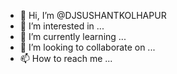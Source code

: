 - 👋 Hi, I’m @DJSUSHANTKOLHAPUR
- 👀 I’m interested in ...
- 🌱 I’m currently learning ...
- 💞️ I’m looking to collaborate on ...
- 📫 How to reach me ...

<!---
DJSUSHANTKOLHAPUR/DJSUSHANTKOLHAPUR is a ✨ special ✨ repository because its `README.md` (this file) appears on your GitHub profile.
You can click the Preview link to take a look at your changes.
--->
